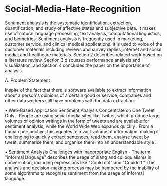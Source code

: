 # Social-Media-Hate-Recognition


Sentiment analysis is the systematic identification, extraction, quantification, and study of affective states and subjective data. It makes use of natural language processing, text analysis, computational linguistics, and biometrics. Sentiment analysis is frequently used in marketing, customer service, and clinical medical applications. It is used to voice of the customer materials including reviews and survey replies, internet and social media, and healthcare materials.
Section 2 describes related work based on a literature review. Section 3 discusses performance analysis and visualization, and Section 4 concludes the paper on the importance of analysis.

A.	Problem Statement

Inspite of the fact that there is software available to extract information about a person's opinions of a certain good or service, companies and other data workers still have problems with the data extraction.

•	Web-Based Application Sentiment Analysis Concentrate on One Tweet Only - People are using social media sites like Twitter, which produce large volumes of opinion writings in the form of tweets and are available for sentiment analysis, while the World Wide Web expands quickly . From a human perspective, this equates to a vast volume of information, making it challenging to quickly extract sentences, read them, analyse tweet by tweet, summarise them, and organise them into an understandable style .

•	Sentiment Analysis Challenges with Inappropriate English - The term "informal language" describes the usage of slang and colloquialisms in conversation, including expressions like "Could not" and "Couldn't." The analysis and decision-making process may be hampered by the inability of some algorithms to recognise sentiment from the usage of informal language.
